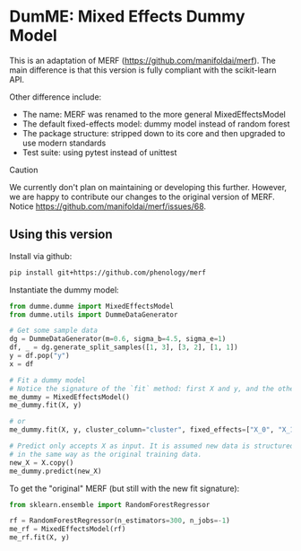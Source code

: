 # DumME: Mixed Effects Dummy Model

This is an adaptation of MERF (https://github.com/manifoldai/merf). The main
difference is that this version is fully compliant with the scikit-learn API.

Other difference include:

- The name: MERF was renamed to the more general MixedEffectsModel
- The default fixed-effects model: dummy model instead of random forest
- The package structure: stripped down to its core and then upgraded to use
  modern standards
- Test suite: using pytest instead of unittest

> [!CAUTION]
> We currently don't plan on maintaining or developing this further. However, we
> are happy to contribute our changes to the original version of MERF. Notice
> https://github.com/manifoldai/merf/issues/68.

## Using this version

Install via github:

```bash
pip install git+https://github.com/phenology/merf
```

Instantiate the dummy model:

```python
from dumme.dumme import MixedEffectsModel
from dumme.utils import DummeDataGenerator

# Get some sample data
dg = DummeDataGenerator(m=0.6, sigma_b=4.5, sigma_e=1)
df, _ = dg.generate_split_samples([1, 3], [3, 2], [1, 1])
y = df.pop("y")
x = df

# Fit a dummy model
# Notice the signature of the `fit` method: first X and y, and the other args are optional.
me_dummy = MixedEffectsModel()
me_dummy.fit(X, y)

# or
me_dummy.fit(X, y, cluster_column="cluster", fixed_effects=["X_0", "X_1", "X_2"], random_effects=["Z"])

# Predict only accepts X as input. It is assumed new data is structured
# in the same way as the original training data.
new_X = X.copy()
me_dummy.predict(new_X)
```

To get the "original" MERF (but still with the new fit signature):

```python
from sklearn.ensemble import RandomForestRegressor

rf = RandomForestRegressor(n_estimators=300, n_jobs=-1)
me_rf = MixedEffectsModel(rf)
me_rf.fit(X, y)
```
